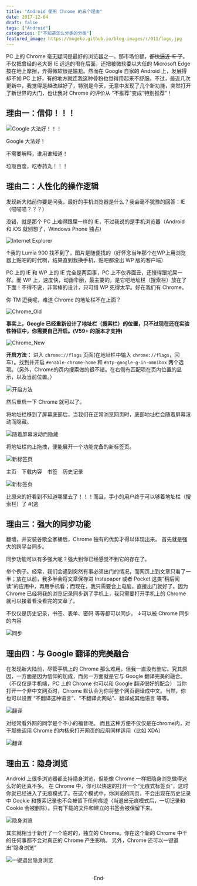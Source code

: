 ```yaml
---
title: "Android 使用 Chrome 的五个理由"
date: 2017-12-04
draft: false
tags: ["Android"]
categories: ["不知道怎么分类的分类"]
featured_image: https://mogeko.github.io/blog-images/r/011/logo.jpg
---
```


PC 上的 Chrome 毫无疑问是最好的浏览器之一。那市场份额，~~都快逼近 IE 了~~。不仅把曾经的老大哥 IE 远远的甩在后面，还把被微软委以大任的 Microsoft Edge 按在地上摩擦，弄得微软很是尴尬。然而在 Google 自家的 Android 上，发展得却不如 PC 上好，有的地方就连我这种骨粉也觉得用起来不舒服。不过，最近几次更新中，我觉得是越改越好了，特别是今天，无意中发现了几个新功能，突然打开了新世界的大门，也让我对 Chrome 的评价从 “不推荐”变成“特别推荐”！

<!-- more -->

## 理由一：信仰！！！

![Google 大法好！！！](https://mogeko.github.io/blog-images/r/011/google.png)

Google 大法好！

不需要解释，谁用谁知道！

垃圾百度，吃枣药丸！！！

## 理由二：人性化的操作逻辑

发现新大陆前你要是问我，最好的手机浏览器是什么？我会毫不犹豫的回答：IE（喵喵喵？？？）

没错，就是那个 PC 上难得跟屎一样的 IE，不过我说的是手机浏览器（Android 和 iOS 就别想了，Windows Phone 独占）

![Internet Explorer](https://mogeko.github.io/blog-images/r/011/wp_IE11)

↑我的 Lumia 900 找不到了，图片是随便找的（好怀念当年那个在WP上用浏览器上贴吧的时代啊，结果直到我换手机，贴吧都没出 WP 版的客户端）

PC 上的 IE 和 WP 上的 IE 完全是两回事，PC 上不仅界面丑，还慢得跟坨屎一样。而 WP 上，速度快，动画华丽，最主要的，是它吧地址栏（搜索栏）放在了下面！不得不说，非常棒的设计，只可惜 WP 死得太早。好在我们有 Chrome。

你 TM 逗我呢，难道 Chrome 的地址栏不在上面？

![Chrome_Old](https://mogeko.github.io/blog-images/r/011/chrome_old.png)

**事实上，Google 已经重新设计了地址栏（搜索栏）的位置，只不过现在还在实验性特征中，你需要自己开启。(V59+ 的版本才支持)**

![Chrome_New](https://mogeko.github.io/blog-images/r/011/chrome_new.png)

**开启方法：** 进入 `chrome://flags` 页面(在地址栏中输入 `chrome://flags`，回车）。找到并开启 `#enable-chrome-home` 和 `#ntp-google-g-in-omnibox` 两个选项。（另外，Chrome的页内搜索做的很不错。在右侧有匹配项在页内位置的显示，以及当前位置。）

![开启方法](https://mogeko.github.io/blog-images/r/011/way2open.png)

然后重启一下 Chrome 就可以了。

将地址栏移到了屏幕底部后，当我们在正常浏览网页时，底部地址栏会随着屏幕滚动而隐藏。

![随着屏幕滚动而隐藏](https://mogeko.github.io/blog-images/r/011/chrome_hide.png)

将地址栏向上拖拽，便能展开一个功能完备的新标签页。

![新标签页](https://mogeko.github.io/blog-images/r/011/chrome_new_tab_1.png)

主页 下载内容 书签 历史记录

![新标签页](https://mogeko.github.io/blog-images/r/011/chrome_new_tab_2.png)

比原来的好看到不知道哪里去了！！！而且，手小的用户终于可以够着地址栏（搜索栏）了 #(逃

## 理由三：强大的同步功能

翻墙，并安装谷歌全家桶后，Chrome 独有的优势才得以体现出来。
首先就是强大的跨平台同步。

同步功能可以有多强大呢？强大到你已经感觉不到它的存在了。

举个例子。经常，我们会遇到突然有事必须出门的情况，而网页上到文章只看了一半；放在以前，我多半会将文章保存进 Instapaper 或者 Pocket 这类“稍后阅读”的应用中，再用手机看；而现在，我只需要合上电脑，直接出门就好了。因为 Chrome 已经将我的浏览记录同步到了手机上，我只需要打开手机上的 Chrome 就可以接着看没看完的文章了。

不仅仅是历史记录，书签、表单、密码 等等都可以同步。
↓可以被 Chrome 同步的内容

![同步](https://mogeko.github.io/blog-images/r/011/chrome_sync.png)

## 理由四：与 Google 翻译的完美融合

在发现新大陆前，尽管手机上的 Chrome 那么难用，但我一直没有删它。究其原因，一方面是因为信仰的加成，而另一方面就是它与 Google 翻译完美的融合。（不仅仅是手机端，PC 上的 Chrome 也可以和 Google 翻译很好的配合）
当你打开一个非中文网页时，Chrome 默认会为你将整个网页翻译成中文。当然，你也可以设置 “不翻译这种语言”、“不翻译此网站”、翻译成其他语言 等等。

![翻译](https://mogeko.github.io/blog-images/r/011/translation_1.png)

对经常看外网的同学是个不小的福音呢。
而且这种方便不仅仅是在chrome内，对于那些调用 Chrome 的内核来打开网页的应用同样适用（比如 XDA）

![翻译](https://mogeko.github.io/blog-images/r/011/translation_2.png)

## 理由五：隐身浏览

Android 上很多浏览器都支持隐身浏览，但能像 Chrome 一样把隐身浏览做得这么好的还真不多。
在 Chrome 中，你可以快速的打开一个“无痕式标签页”，这时你就已经进入了无痕模式了。在这个模式中，你浏览的网页，不会出现在历史记录中 Cookie 和搜索记录也不会被留下任何痕迹（当退出无痕模式后，一切记录和 Cookie 会被删除）。只有下载的文件和建立的书签会被保留下来。

![隐身浏览](https://mogeko.github.io/blog-images/r/011/invisible_browsing_1.png)

其实就相当于新开了一个临时的，独立的 Chrome。你在这个新的 Chrome 中干的任何事都不会对真正的 Chrome 产生影响。
另外，Chrome 还可以一键退出“隐身浏览”

![一键退出隐身浏览](https://mogeko.github.io/blog-images/r/011/invisible_browsing_2.jpg)

<br>

<center>  ·End·  </center>

